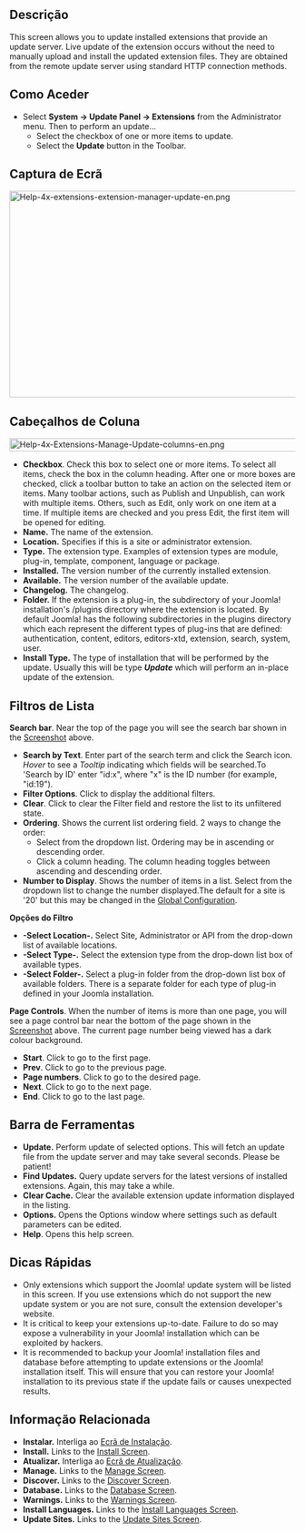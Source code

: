 <!-- Filename: Help4.x:Extensions:_Update / Display title: Extensões - Atualização do Gestor de Extensões -->

## Descrição

This screen allows you to update installed extensions that provide an
update server. Live update of the extension occurs without the need to
manually upload and install the updated extension files. They are
obtained from the remote update server using standard HTTP connection
methods.

## Como Aceder

- Select **System **→** Update Panel **→** Extensions** from the
  Administrator menu. Then to perform an update...
  - Select the checkbox of one or more items to update.
  - Select the **Update** button in the Toolbar.

## Captura de Ecrã

<img
src="https://docs.joomla.org/images/d/d7/Help-4x-extensions-extension-manager-update-en.png"
decoding="async" data-file-width="800" data-file-height="363"
width="800" height="363"
alt="Help-4x-extensions-extension-manager-update-en.png" />

## Cabeçalhos de Coluna

<img
src="https://docs.joomla.org/images/thumb/1/1d/Help-4x-Extensions-Manage-Update-columns-en.png/680px-Help-4x-Extensions-Manage-Update-columns-en.png"
decoding="async"
srcset="https://docs.joomla.org/images/1/1d/Help-4x-Extensions-Manage-Update-columns-en.png 1.5x"
data-file-width="871" data-file-height="29" width="680" height="23"
alt="Help-4x-Extensions-Manage-Update-columns-en.png" />

- **Checkbox**. Check this box to select one or more items. To select
  all items, check the box in the column heading. After one or more
  boxes are checked, click a toolbar button to take an action on the
  selected item or items. Many toolbar actions, such as Publish and
  Unpublish, can work with multiple items. Others, such as Edit, only
  work on one item at a time. If multiple items are checked and you
  press Edit, the first item will be opened for editing.
- **Name.** The name of the extension.
- **Location.** Specifies if this is a site or administrator extension.
- **Type.** The extension type. Examples of extension types are module,
  plug-in, template, component, language or package.
- **Installed.** The version number of the currently installed
  extension.
- **Available.** The version number of the available update.
- **Changelog.** The changelog.
- **Folder.** If the extension is a plug-in, the subdirectory of your
  Joomla! installation's /plugins directory where the extension is
  located. By default Joomla! has the following subdirectories in the
  plugins directory which each represent the different types of plug-ins
  that are defined: authentication, content, editors, editors-xtd,
  extension, search, system, user.
- **Install Type.** The type of installation that will be performed by
  the update. Usually this will be type ***Update*** which will perform
  an in-place update of the extension.

## Filtros de Lista

**Search bar**. Near the top of the page you will see the search bar
shown in the [Screenshot](#screenshot) above.

- **Search by Text**. Enter part of the search term and click the Search
  icon. *Hover* to see a *Tooltip* indicating which fields will be
  searched.To 'Search by ID' enter "id:x", where "x" is the ID number
  (for example, "id:19").
- **Filter Options**. Click to display the additional filters.
- **Clear**. Click to clear the Filter field and restore the list to its
  unfiltered state.
- **Ordering**. Shows the current list ordering field. 2 ways to change
  the order:
  - Select from the dropdown list. Ordering may be in ascending or
    descending order.
  - Click a column heading. The column heading toggles between ascending
    and descending order.
- **Number to Display**. Shows the number of items in a list. Select
  from the dropdown list to change the number displayed.The default for
  a site is '20' but this may be changed in the [Global
  Configuration](https://docs.joomla.org/Help4.x:Site_Global_Configuration/en#defaultlistlimit "Help4.x:Site Global Configuration/en").

**Opções do Filtro**

- **-Select Location-.** Select Site, Administrator or API from the
  drop-down list of available locations.
- **-Select Type-.** Select the extension type from the drop-down list
  box of available types.
- **-Select Folder-.** Select a plug-in folder from the drop-down list
  box of available folders. There is a separate folder for each type of
  plug-in defined in your Joomla installation.

**Page Controls**. When the number of items is more than one page, you
will see a page control bar near the bottom of the page shown in the
[Screenshot](#screenshot) above. The current page number being viewed
has a dark colour background.

- **Start**. Click to go to the first page.
- **Prev**. Click to go to the previous page.
- **Page numbers**. Click to go to the desired page.
- **Next**. Click to go to the next page.
- **End**. Click to go to the last page.

## Barra de Ferramentas

- **Update.** Perform update of selected options. This will fetch an
  update file from the update server and may take several seconds.
  Please be patient!
- **Find Updates.** Query update servers for the latest versions of
  installed extensions. Again, this may take a while.
- **Clear Cache.** Clear the available extension update information
  displayed in the listing.
- **Options.** Opens the Options window where settings such as default
  parameters can be edited.
- **Help**. Opens this help screen.

## Dicas Rápidas

- Only extensions which support the Joomla! update system will be listed
  in this screen. If you use extensions which do not support the new
  update system or you are not sure, consult the extension developer's
  website.
- It is critical to keep your extensions up-to-date. Failure to do so
  may expose a vulnerability in your Joomla! installation which can be
  exploited by hackers.
- It is recommended to backup your Joomla! installation files and
  database before attempting to update extensions or the Joomla!
  installation itself. This will ensure that you can restore your
  Joomla! installation to its previous state if the update fails or
  causes unexpected results.

## Informação Relacionada

- **Instalar.** Interliga ao [Ecrã de
  Instalação](https://docs.joomla.org/Help4.x:Extensions_Extension_Manager_Install "Special:MyLanguage/Help4.x:Extensions Extension Manager Install").
- **Install.** Links to the [Install
  Screen](https://docs.joomla.org/Help4.x:Extensions:_Install/en "Help4.x:Extensions: Install/en").
- **Atualizar.** Interliga ao [Ecrã de
  Atualização](https://docs.joomla.org/Help4.x:Extensions_Extension_Manager_Update "Special:MyLanguage/Help4.x:Extensions Extension Manager Update").
- **Manage.** Links to the [Manage
  Screen](https://docs.joomla.org/Help4.x:Extensions:_Manage/en "Help4.x:Extensions: Manage/en").
- **Discover.** Links to the [Discover
  Screen](https://docs.joomla.org/Help4.x:Extensions:_Discover/en "Help4.x:Extensions: Discover/en").
- **Database.** Links to the [Database
  Screen](https://docs.joomla.org/Help4.x:Information:_Database/en "Help4.x:Information: Database/en").
- **Warnings.** Links to the [Warnings
  Screen](https://docs.joomla.org/Help4.x:Information:_Warnings/en "Help4.x:Information: Warnings/en").
- **Install Languages.** Links to the [Install Languages
  Screen](https://docs.joomla.org/Help4.x:Extensions_Extension_Manager_Languages/en "Help4.x:Extensions Extension Manager Languages/en").
- **Update Sites.** Links to the <a
  href="https://docs.joomla.org/index.php?title=Help4.x:Extensions_Extension_Manager_Update_Sites/en&amp;action=edit&amp;redlink=1"
  class="new"
  title="Help4.x:Extensions Extension Manager Update Sites/en (page does not exist)">Update
  Sites Screen</a>.
